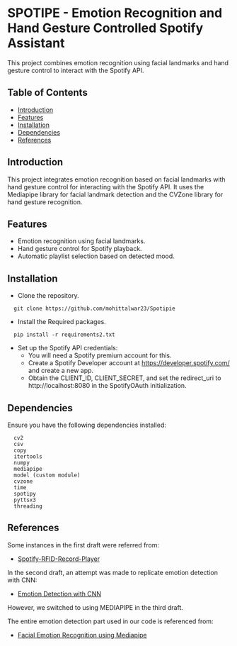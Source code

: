 # SPOTIPE - Emotion Recognition and Hand Gesture Controlled Spotify Assistant

This project combines emotion recognition using facial landmarks and hand gesture control to interact with the Spotify API.

## Table of Contents

- [Introduction](#introduction)
- [Features](#features)
- [Installation](#installation)
- [Dependencies](#dependencies)
- [References](#references)

## Introduction

This project integrates emotion recognition based on facial landmarks with hand gesture control for interacting with the Spotify API. It uses the Mediapipe library for facial landmark detection and the CVZone library for hand gesture recognition.

## Features

- Emotion recognition using facial landmarks.
- Hand gesture control for Spotify playback.
- Automatic playlist selection based on detected mood.

## Installation


- Clone the repository.

```plaintext
  git clone https://github.com/mohittalwar23/Spotipie
```

- Install the Required packages.

```plaintext
  pip install -r requirements2.txt
```

- Set up the Spotify API credentials:
  - You will need a Spotify premium account for this.
  - Create a Spotify Developer account at https://developer.spotify.com/ and create a new app.
  - Obtain the CLIENT_ID, CLIENT_SECRET, and set the redirect_uri to http://localhost:8080 in the SpotifyOAuth initialization.

## Dependencies

Ensure you have the following dependencies installed:

```plaintext
  cv2
  csv
  copy
  itertools
  numpy
  mediapipe
  model (custom module)
  cvzone
  time
  spotipy
  pyttsx3
  threading
```

## References

Some instances in the first draft were referred from:

- [Spotify-RFID-Record-Player](https://github.com/talaexe/Spotify-RFID-Record-Player)

In the second draft, an attempt was made to replicate emotion detection with CNN:

- [Emotion Detection with CNN](https://github.com/datamagic2020/Emotion_detection_with_CNN/tree/main)

However, we switched to using MEDIAPIPE in the third draft.

The entire emotion detection part used in our code is referenced from:

- [Facial Emotion Recognition using Mediapipe](https://github.com/REWTAO/Facial-emotion-recognition-using-mediapipe)



















